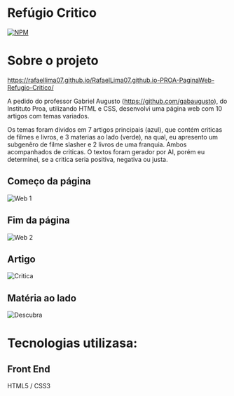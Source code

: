 # Refúgio Critico
[![NPM](https://img.shields.io/npm/l/react)](https://github.com/RafaelLima07/RafaelLima07.github.io-PROA-PaginaWeb-Refugio-Critico/blob/main/LICENSE) 

# Sobre o projeto

https://rafaellima07.github.io/RafaelLima07.github.io-PROA-PaginaWeb-Refugio-Critico/

A pedido do professor Gabriel Augusto (https://github.com/gabaugusto), do Instituto Proa, utilizando HTML e CSS, desenvolvi uma página web com 10 artigos com temas variados.

Os temas foram dividos em 7 artigos principais (azul), que contém criticas de filmes e livros, e 3 materias ao lado (verde), na qual, eu apresento um subgenêro de filme slasher e 2 livros de uma franquia. Ambos acompanhados de criticas. O textos foram gerador por AI, porém eu determinei, se a critica seria positiva, negativa ou justa. 

## Começo da página
![Web 1](https://github.com/RafaelLima07/RafaelLima07.github.io-PROA-PaginaWeb-Refugio-Critico/blob/main/Assets/Captura%20de%20tela%202023-09-16%20192403.png)

## Fim da página
![Web 2](https://github.com/RafaelLima07/RafaelLima07.github.io-PROA-PaginaWeb-Refugio-Critico/blob/main/Assets/Captura%20de%20tela%202023-09-16%20192846.png)

## Artigo
![Critica](https://github.com/RafaelLima07/RafaelLima07.github.io-PROA-PaginaWeb-Refugio-Critico/blob/main/Assets/Captura%20de%20tela%202023-09-16%20192537.png)

## Matéria ao lado
![Descubra](https://github.com/RafaelLima07/RafaelLima07.github.io-PROA-PaginaWeb-Refugio-Critico/blob/main/Assets/Captura%20de%20tela%202023-09-16%20192702.png)

# Tecnologias utilizasa:
## Front End
HTML5 / CSS3
